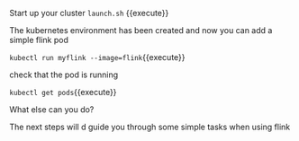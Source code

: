 Start up your cluster
`launch.sh` {{execute}}


The kubernetes environment has been created and now you can add a simple flink pod


`kubectl run myflink --image=flink`{{execute}}

check that the pod is running

`kubectl get pods`{{execute}}

What else can you do? 

The next steps will d guide you through some simple tasks when using flink
